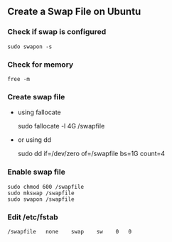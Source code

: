 ## Create a Swap File on Ubuntu

### Check if swap is configured

    sudo swapon -s 

### Check for memory

    free -m 

### Create swap file
  
* using fallocate

    sudo fallocate -l 4G /swapfile
    
* or using dd

    sudo dd if=/dev/zero of=/swapfile bs=1G count=4    

### Enable swap file

    sudo chmod 600 /swapfile
    sudo mkswap /swapfile
    sudo swapon /swapfile
    
  
### Edit /etc/fstab

    /swapfile   none    swap    sw    0   0
    
    